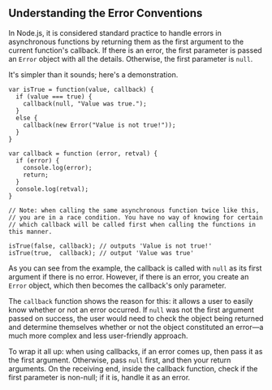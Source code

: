 ## Understanding the Error Conventions

In Node.js, it is considered standard practice to handle errors in asynchronous functions by returning them as the first argument to the current function's callback.  If there is an error, the first parameter is passed an `Error` object with all the details. Otherwise, the first parameter is `null`. 

It's simpler than it sounds; here's a demonstration.

    var isTrue = function(value, callback) {
      if (value === true) {
        callback(null, "Value was true.");
      }
      else {
        callback(new Error("Value is not true!"));
      }
    }

    var callback = function (error, retval) {
      if (error) {
        console.log(error);
        return;
      }
      console.log(retval);
    }

    // Note: when calling the same asynchronous function twice like this, 
    // you are in a race condition. You have no way of knowing for certain 
    // which callback will be called first when calling the functions in this manner.

    isTrue(false, callback); // outputs 'Value is not true!'
    isTrue(true,  callback); // output 'Value was true'

As you can see from the example, the callback is called with `null` as its first argument if there is no error. However, if there is an error, you create an `Error` object, which then becomes the callback's only parameter. 

The `callback` function shows the reason for this: it allows a user to easily know whether or not an error occurred.  If `null` was not the first argument passed on success, the user would need to check the object being returned and determine themselves whether or not the object constituted an error&mdash;a much more complex and less user-friendly approach.

To wrap it all up: when using callbacks, if an error comes up, then pass it as the first argument.  Otherwise, pass `null` first, and then your return arguments.  On the receiving end, inside the callback function, check if the first parameter is non-null;  if it is, handle it as an error.